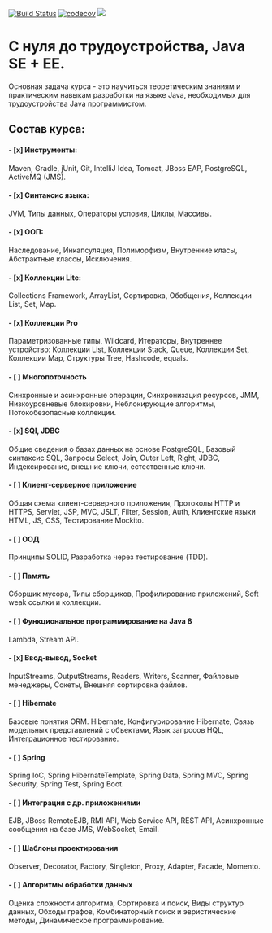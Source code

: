 [![Build Status](https://travis-ci.org/anton415/Job4j.svg?branch=master)](https://travis-ci.org/anton415/Job4j)
[![codecov](https://codecov.io/gh/anton415/Job4j/branch/master/graph/badge.svg)](https://codecov.io/gh/anton415/Job4j)
<a href="http://job4j.ru"> <img src="http://job4j.ru/img/logomini.png"></a>
<h1>С нуля до трудоустройства, Java SE + EE.</h1>
Основная задача курса - это научиться теоретическим знаниям и практическим навыкам разработки на языке Java, необходимых для трудоустройства Java программистом.

<p><h2>Состав курса:</h2></p>
<h4>- [x] Инструменты:</h4>
    Maven, Gradle, jUnit, Git, IntelliJ Idea, Tomcat, JBoss EAP, PostgreSQL, ActiveMQ (JMS).
<h4>- [x] Синтаксис языка:</h4>
    JVM, Типы данных, Операторы условия, Циклы, Массивы.
<h4>- [x] ООП:</h4>
    Наследование, Инкапсуляция, Полиморфизм, Внутренние класы, Абстрактные классы, Исключения.
<h4>- [x] Коллекции Lite:</h4>
    Collections Framework, ArrayList, Сортировка, Обобщения, Коллекции List, Set, Map.
<h4>- [x] Коллекции Pro</h4>
    Параметризованные типы, Wildcard, Итераторы, Внутреннее устройство: Коллекции List, Коллекции Stack, Queue, Коллекции Set, Коллекции Map, Структуры Tree, Hashcode, equals.
<h4>- [ ] Многопоточность</h4>
    Синхронные и асинхронные операции, Синхронизация ресурсов, JMM, Низкоуровневые блокировки, Неблокирующие алгоритмы, Потокобезопасные коллекции.
<h4>- [x] SQl, JDBC</h4>
    Общие сведения о базах данных на основе PostgreSQL, Базовый синтаксис SQL, Запросы Select, Join, Outer Left, Right, JDBC, Индексирование, внешние ключи, естественные ключи.
<h4>- [ ] Клиент-серверное приложение</h4>
    Общая схема клиент-серверного приложения, Протоколы HTTP и HTTPS, Servlet, JSP, MVC, JSLT, Filter, Session, Auth, Клиентские языки HTML, JS, CSS, Тестирование Mockito.
<h4>- [ ] ООД</h4>
    Принципы SOLID, Разработка через тестирование (TDD).
<h4>- [ ] Память</h4>
    Cборщик мусора, Типы сборщиков, Профилирование приложений, Soft weak ссылки и коллекции.
<h4>- [ ] Функциональное программирование на Java 8</h4>
    Lambda, Stream API.
<h4>- [x] Ввод-вывод, Socket </h4>
    InputStreams, OutputStreams, Readers, Writers, Scanner, Файловые менеджеры, Сокеты, Внешняя сортировка файлов.
<h4>- [ ] Hibernate</h4>
    Базовые понятия ORM. Hibernate, Конфигурирование Hibernate, Связь модельных представлений с объектами, Язык запросов HQL, Интеграционное тестирование.
<h4>- [ ] Spring</h4>
    Spring IoC, Spring HibernateTemplate, Spring Data, Spring MVC, Spring Security, Spring Test, Spring Boot.
<h4>- [ ] Интеграция с др. приложениями</h4>
    EJB, JBoss RemoteEJB, RMI API, Web Service API, REST API, Асинхронные сообщения на базе JMS, WebSocket, Email.
<h4>- [ ] Шаблоны проектирования</h4>
    Observer, Decorator, Factory, Singleton, Proxy, Adapter, Facade, Momento.
<h4>- [ ] Алгоритмы обработки данных </h4>
    Оценка сложности алгоритма, Сортировка и поиск, Виды структур данных, Обходы графов, Комбинаторный поиск и эвристические методы, Динамическое программирование.



